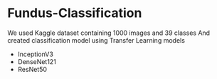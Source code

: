 # Fundus-Classification
We used Kaggle dataset containing 1000 images and 39 classes 
And created classification model using Transfer Learning models 
- InceptionV3
- DenseNet121
- ResNet50

